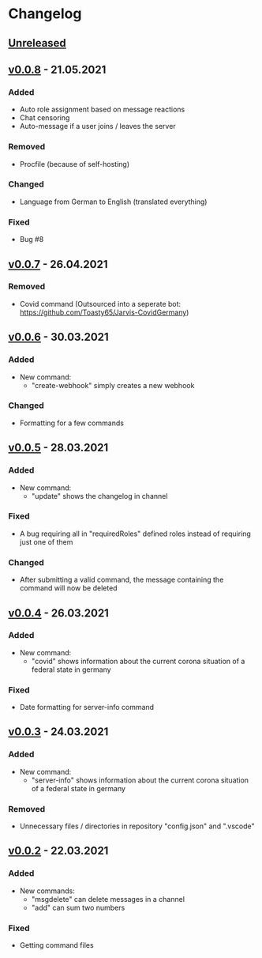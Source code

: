 # Changelog

## [Unreleased](https://github.com/Toasty65/Discord-Bot/compare/v0.0.8...HEAD)

## [v0.0.8](https://github.com/Toasty65/Discord-Bot/compare/v0.0.7...v0.0.8) - 21.05.2021

### Added
- Auto role assignment based on message reactions
- Chat censoring
- Auto-message if a user joins / leaves the server

### Removed
- Procfile (because of self-hosting)

### Changed
- Language from German to English (translated everything)

### Fixed
- Bug #8

## [v0.0.7](https://github.com/Toasty65/Discord-Bot/compare/v0.0.6...v0.0.7) - 26.04.2021

### Removed
- Covid command (Outsourced into a seperate bot: https://github.com/Toasty65/Jarvis-CovidGermany)

## [v0.0.6](https://github.com/Toasty65/Discord-Bot/compare/v0.0.5...v0.0.6) - 30.03.2021

### Added
- New command:
    - "create-webhook" simply creates a new webhook

### Changed
- Formatting for a few commands

## [v0.0.5](https://github.com/Toasty65/Discord-Bot/compare/v0.0.4...v0.0.5) - 28.03.2021

### Added
- New command:
    - "update" shows the changelog in channel

### Fixed
- A bug requiring all in "requiredRoles" defined roles instead of requiring just one of them

### Changed
- After submitting a valid command, the message containing the command will now be deleted

## [v0.0.4](https://github.com/Toasty65/Discord-Bot/compare/v0.0.3...v0.0.4) - 26.03.2021

### Added
- New command:
    - "covid" shows information about the current corona situation of a federal state in germany

### Fixed
- Date formatting for server-info command

## [v0.0.3](https://github.com/Toasty65/Discord-Bot/compare/v0.0.2...v0.0.3) - 24.03.2021

### Added
- New command:
    - "server-info" shows information about the current corona situation of a federal state in germany

### Removed
- Unnecessary files / directories in repository "config.json" and ".vscode"

## [v0.0.2](https://github.com/Toasty65/Discord-Bot/compare/v0.0.1...v0.0.2) - 22.03.2021

### Added
- New commands:
    - "msgdelete" can delete messages in a channel
    - "add" can sum two numbers 

### Fixed
- Getting command files
